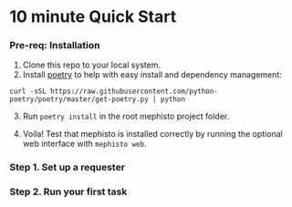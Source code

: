 # 10 minute Quick Start

### Pre-req: Installation

1. Clone this repo to your local system.
2. Install [poetry](https://github.com/python-poetry/poetry) to help with easy install and dependency management:

```
curl -sSL https://raw.githubusercontent.com/python-poetry/poetry/master/get-poetry.py | python
```

3. Run `poetry install` in the root mephisto project folder.

4. Voila! Test that mephisto is installed correctly by running the optional web interface with `mephisto web`.

### Step 1. Set up a requester

### Step 2. Run your first task